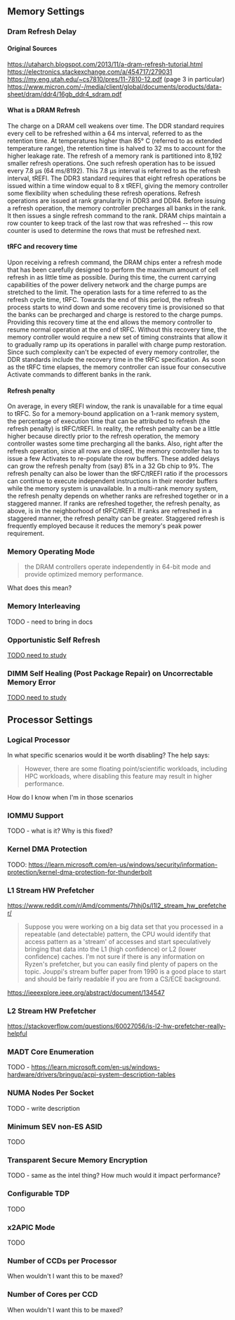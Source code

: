 
## Memory Settings

### Dram Refresh Delay

#### Original Sources

https://utaharch.blogspot.com/2013/11/a-dram-refresh-tutorial.html
https://electronics.stackexchange.com/a/454717/279031
https://my.eng.utah.edu/~cs7810/pres/11-7810-12.pdf (page 3 in particular)
https://www.micron.com/-/media/client/global/documents/products/data-sheet/dram/ddr4/16gb_ddr4_sdram.pdf

#### What is a DRAM Refresh

The charge on a DRAM cell weakens over time.  The DDR standard requires every cell to be refreshed within a 64 ms interval, referred to as the retention time.  At temperatures higher than 85° C (referred to as extended temperature range), the retention time is halved to 32 ms to account for the higher leakage rate.  The refresh of a memory rank is partitioned into 8,192 smaller refresh operations.  One such refresh operation has to be issued every 7.8 µs (64 ms/8192).  This 7.8 µs interval is referred to as the refresh interval, tREFI.  The DDR3 standard requires that eight refresh operations be issued within a time window equal to 8 x tREFI, giving the memory controller some flexibility when scheduling these refresh operations.  Refresh operations are issued at rank granularity in DDR3 and DDR4.  Before issuing a refresh operation, the memory controller precharges all banks in the rank.  It then issues a single refresh command to the rank.  DRAM chips maintain a row counter to keep track of the last row that was refreshed -- this row counter is used to determine the rows that must be refreshed next.

#### tRFC and recovery time

Upon receiving a refresh command, the DRAM chips enter a refresh mode that has been carefully designed to perform the maximum amount of cell refresh in as little time as possible.  During this time, the current carrying capabilities of the power delivery network and the charge pumps are stretched to the limit.  The operation lasts for a time referred to as the refresh cycle time, tRFC.  Towards the end of this period, the refresh process starts to wind down and some recovery time is provisioned so that the banks can be precharged and charge is restored to the charge pumps.  Providing this recovery time at the end allows the memory controller to resume normal operation at the end of tRFC.  Without this recovery time, the memory controller would require a new set of timing constraints that allow it to gradually ramp up its operations in parallel with charge pump restoration.  Since such complexity can't be expected of every memory controller, the DDR standards include the recovery time in the tRFC specification.  As soon as the tRFC time elapses, the memory controller can issue four consecutive Activate commands to different banks in the rank.

#### Refresh penalty

On average, in every tREFI window, the rank is unavailable for a time equal to tRFC.  So for a memory-bound application on a 1-rank memory system, the percentage of execution time that can be attributed to refresh (the refresh penalty) is tRFC/tREFI.  In reality, the refresh penalty can be a little higher because directly prior to the refresh operation, the memory controller wastes some time precharging all the banks.  Also, right after the refresh operation, since all rows are closed, the memory controller has to issue a few Activates to re-populate the row buffers.  These added delays can grow the refresh penalty from (say) 8% in a 32 Gb chip to 9%.  The refresh penalty can also be lower than the tRFC/tREFI ratio if the processors can continue to execute independent instructions in their reorder buffers while the memory system is unavailable.  In a multi-rank memory system, the refresh penalty depends on whether ranks are refreshed together or in a staggered manner.  If ranks are refreshed together, the refresh penalty, as above, is in the neighborhood of tRFC/tREFI.  If ranks are refreshed in a staggered manner, the refresh penalty can be greater.  Staggered refresh is frequently employed because it reduces the memory's peak power requirement.


### Memory Operating Mode

> the DRAM controllers operate independently in 64-bit mode and provide optimized memory performance.

What does this mean?

### Memory Interleaving

TODO - need to bring in docs

### Opportunistic Self Refresh

[TODO need to study](https://infohub.delltechnologies.com/l/day-three-best-practices-8/poweredge-dram-refresh-delay-and-opportunistic-self-refresh)

### DIMM Self Healing (Post Package Repair) on Uncorrectable Memory Error

[TODO need to study](https://www.dell.com/support/kbdoc/en-us/000053203/what-is-ddr4-self-healing-on-dell-poweredge-servers-with-intel-xeon-scalable-processors)

## Processor Settings

### Logical Processor

In what specific scenarios would it be worth disabling? The help says:

> However, there are some floating point/scientific workloads, including HPC workloads, where disabling this feature may result in higher performance.

How do I know when I'm in those scenarios

### IOMMU Support

TODO - what is it?
Why is this fixed?

### Kernel DMA Protection

TODO: https://learn.microsoft.com/en-us/windows/security/information-protection/kernel-dma-protection-for-thunderbolt

### L1 Stream HW Prefetcher

https://www.reddit.com/r/Amd/comments/7hhj0s/l1l2_stream_hw_prefetcher/

> Suppose you were working on a big data set that you processed in a repeatable (and detectable) pattern, the CPU would identify that access pattern as a 'stream' of accesses and start speculatively bringing that data into the L1 (high confidence) or L2 (lower confidence) caches. I'm not sure if there is any information on Ryzen's prefetcher, but you can easily find plenty of papers on the topic. Jouppi's stream buffer paper from 1990 is a good place to start and should be fairly readable if you are from a CS/ECE background.

https://ieeexplore.ieee.org/abstract/document/134547

### L2 Stream HW Prefetcher

https://stackoverflow.com/questions/60027056/is-l2-hw-prefetcher-really-helpful

### MADT Core Enumeration

TODO - https://learn.microsoft.com/en-us/windows-hardware/drivers/bringup/acpi-system-description-tables

### NUMA Nodes Per Socket

TODO - write description

### Minimum SEV non-ES ASID

TODO

### Transparent Secure Memory Encryption

TODO - same as the intel thing? How much would it impact performance?

### Configurable TDP

TODO

### x2APIC Mode

TODO

### Number of CCDs per Processor

When wouldn't I want this to be maxed?

### Number of Cores per CCD

When wouldn't I want this to be maxed?
